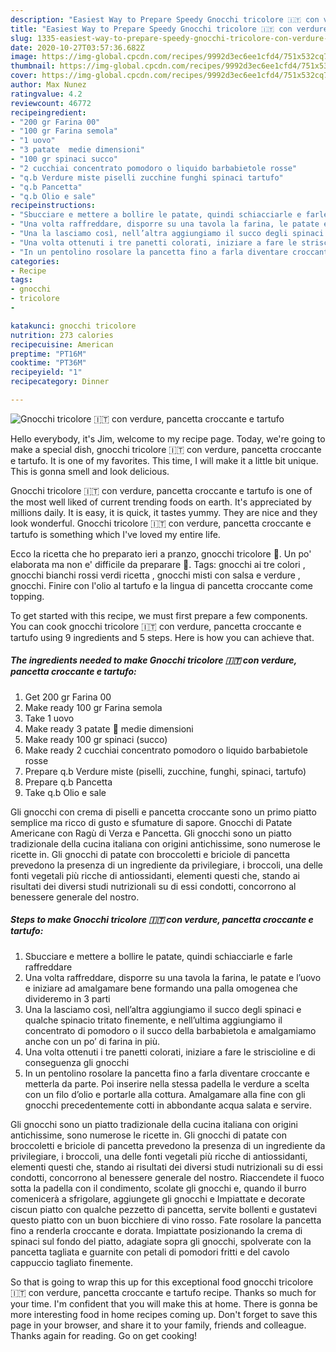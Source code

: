 ```yaml
---
description: "Easiest Way to Prepare Speedy Gnocchi tricolore 🇮🇹 con verdure, pancetta croccante e tartufo"
title: "Easiest Way to Prepare Speedy Gnocchi tricolore 🇮🇹 con verdure, pancetta croccante e tartufo"
slug: 1335-easiest-way-to-prepare-speedy-gnocchi-tricolore-con-verdure-pancetta-croccante-e-tartufo
date: 2020-10-27T03:57:36.682Z
image: https://img-global.cpcdn.com/recipes/9992d3ec6ee1cfd4/751x532cq70/gnocchi-tricolore-🇮🇹-con-verdure-pancetta-croccante-e-tartufo-recipe-main-photo.jpg
thumbnail: https://img-global.cpcdn.com/recipes/9992d3ec6ee1cfd4/751x532cq70/gnocchi-tricolore-🇮🇹-con-verdure-pancetta-croccante-e-tartufo-recipe-main-photo.jpg
cover: https://img-global.cpcdn.com/recipes/9992d3ec6ee1cfd4/751x532cq70/gnocchi-tricolore-🇮🇹-con-verdure-pancetta-croccante-e-tartufo-recipe-main-photo.jpg
author: Max Nunez
ratingvalue: 4.2
reviewcount: 46772
recipeingredient:
- "200 gr Farina 00"
- "100 gr Farina semola"
- "1 uovo"
- "3 patate  medie dimensioni"
- "100 gr spinaci succo"
- "2 cucchiai concentrato pomodoro o liquido barbabietole rosse"
- "q.b Verdure miste piselli zucchine funghi spinaci tartufo"
- "q.b Pancetta"
- "q.b Olio e sale"
recipeinstructions:
- "Sbucciare e mettere a bollire le patate, quindi schiacciarle e farle raffreddare"
- "Una volta raffreddare, disporre su una tavola la farina, le patate e l’uovo e iniziare ad amalgamare bene formando una palla omogenea che divideremo in 3 parti"
- "Una la lasciamo così, nell’altra aggiungiamo il succo degli spinaci e qualche spinacio tritato finemente, e nell’ultima aggiungiamo il concentrato di pomodoro o il succo della barbabietola e amalgamiamo anche con un po’ di farina in più."
- "Una volta ottenuti i tre panetti colorati, iniziare a fare le striscioline e di conseguenza gli gnocchi"
- "In un pentolino rosolare la pancetta fino a farla diventare croccante e metterla da parte. Poi inserire nella stessa padella le verdure a scelta con un filo d’olio e portarle alla cottura. Amalgamare alla fine con gli gnocchi precedentemente cotti in abbondante acqua salata e servire."
categories:
- Recipe
tags:
- gnocchi
- tricolore
- 

katakunci: gnocchi tricolore  
nutrition: 273 calories
recipecuisine: American
preptime: "PT16M"
cooktime: "PT36M"
recipeyield: "1"
recipecategory: Dinner

---
```



![Gnocchi tricolore 🇮🇹 con verdure, pancetta croccante e tartufo](https://img-global.cpcdn.com/recipes/9992d3ec6ee1cfd4/751x532cq70/gnocchi-tricolore-🇮🇹-con-verdure-pancetta-croccante-e-tartufo-recipe-main-photo.jpg)

Hello everybody, it's Jim, welcome to my recipe page. Today, we're going to make a special dish, gnocchi tricolore 🇮🇹 con verdure, pancetta croccante e tartufo. It is one of my favorites. This time, I will make it a little bit unique. This is gonna smell and look delicious.

Gnocchi tricolore 🇮🇹 con verdure, pancetta croccante e tartufo is one of the most well liked of current trending foods on earth. It's appreciated by millions daily. It is easy, it is quick, it tastes yummy. They are nice and they look wonderful. Gnocchi tricolore 🇮🇹 con verdure, pancetta croccante e tartufo is something which I've loved my entire life.

Ecco la ricetta che ho preparato ieri a pranzo, gnocchi tricolore 🙂. Un po&#39; elaborata ma non e&#39; difficile da preparare 🙂. Tags: gnocchi ai tre colori , gnocchi bianchi rossi verdi ricetta , gnocchi misti con salsa e verdure , gnocchi. Finire con l&#39;olio al tartufo e la lingua di pancetta croccante come topping.


To get started with this recipe, we must first prepare a few components. You can cook gnocchi tricolore 🇮🇹 con verdure, pancetta croccante e tartufo using 9 ingredients and 5 steps. Here is how you can achieve that.

<!--inarticleads1-->

##### The ingredients needed to make Gnocchi tricolore 🇮🇹 con verdure, pancetta croccante e tartufo:

1. Get 200 gr Farina 00
1. Make ready 100 gr Farina semola
1. Take 1 uovo
1. Make ready 3 patate 🥔 medie dimensioni
1. Make ready 100 gr spinaci (succo)
1. Make ready 2 cucchiai concentrato pomodoro o liquido barbabietole rosse
1. Prepare q.b Verdure miste (piselli, zucchine, funghi, spinaci, tartufo)
1. Prepare q.b Pancetta
1. Take q.b Olio e sale


Gli gnocchi con crema di piselli e pancetta croccante sono un primo piatto semplice ma ricco di gusto e sfumature di sapore. Gnocchi di Patate Americane con Ragù di Verza e Pancetta. Gli gnocchi sono un piatto tradizionale della cucina italiana con origini antichissime, sono numerose le ricette in. Gli gnocchi di patate con broccoletti e briciole di pancetta prevedono la presenza di un ingrediente da privilegiare, i broccoli, una delle fonti vegetali più ricche di antiossidanti, elementi questi che, stando ai risultati dei diversi studi nutrizionali su di essi condotti, concorrono al benessere generale del nostro. 

<!--inarticleads2-->

##### Steps to make Gnocchi tricolore 🇮🇹 con verdure, pancetta croccante e tartufo:

1. Sbucciare e mettere a bollire le patate, quindi schiacciarle e farle raffreddare
1. Una volta raffreddare, disporre su una tavola la farina, le patate e l’uovo e iniziare ad amalgamare bene formando una palla omogenea che divideremo in 3 parti
1. Una la lasciamo così, nell’altra aggiungiamo il succo degli spinaci e qualche spinacio tritato finemente, e nell’ultima aggiungiamo il concentrato di pomodoro o il succo della barbabietola e amalgamiamo anche con un po’ di farina in più.
1. Una volta ottenuti i tre panetti colorati, iniziare a fare le striscioline e di conseguenza gli gnocchi
1. In un pentolino rosolare la pancetta fino a farla diventare croccante e metterla da parte. Poi inserire nella stessa padella le verdure a scelta con un filo d’olio e portarle alla cottura. Amalgamare alla fine con gli gnocchi precedentemente cotti in abbondante acqua salata e servire.


Gli gnocchi sono un piatto tradizionale della cucina italiana con origini antichissime, sono numerose le ricette in. Gli gnocchi di patate con broccoletti e briciole di pancetta prevedono la presenza di un ingrediente da privilegiare, i broccoli, una delle fonti vegetali più ricche di antiossidanti, elementi questi che, stando ai risultati dei diversi studi nutrizionali su di essi condotti, concorrono al benessere generale del nostro. Riaccendete il fuoco sotta la padella con il condimento, scolate gli gnocchi e, quando il burro comenicerà a sfrigolare, aggiungete gli gnocchi e Impiattate e decorate ciscun piatto con qualche pezzetto di pancetta, servite bollenti e gustatevi questo piatto con un buon bicchiere di vino rosso. Fate rosolare la pancetta fino a renderla croccante e dorata. Impiattate posizionando la crema di spinaci sul fondo del piatto, adagiate sopra gli gnocchi, spolverate con la pancetta tagliata e guarnite con petali di pomodori fritti e del cavolo cappuccio tagliato finemente. 

So that is going to wrap this up for this exceptional food gnocchi tricolore 🇮🇹 con verdure, pancetta croccante e tartufo recipe. Thanks so much for your time. I'm confident that you will make this at home. There is gonna be more interesting food in home recipes coming up. Don't forget to save this page in your browser, and share it to your family, friends and colleague. Thanks again for reading. Go on get cooking!
